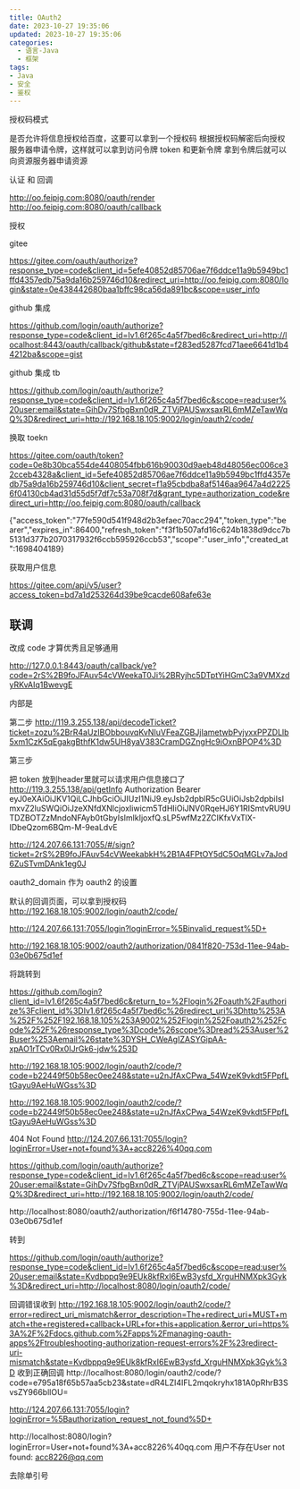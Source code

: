 ```yaml
---
title: OAuth2
date: 2023-10-27 19:35:06
updated: 2023-10-27 19:35:06
categories:
  - 语言-Java
  - 框架
tags:
- Java
- 安全
- 鉴权
---
```


授权码模式

是否允许将信息授权给百度，这要可以拿到一个授权码
根据授权码解密后向授权服务器申请令牌，这样就可以拿到访问令牌 token 和更新令牌
拿到令牌后就可以向资源服务器申请资源

认证 和 回调

http://oo.feipig.com:8080/oauth/render
http://oo.feipig.com:8080/oauth/callback


授权

gitee

https://gitee.com/oauth/authorize?response_type=code&client_id=5efe40852d85706ae7f6ddce11a9b5949bc1ffd4357edb75a9da16b259746d10&redirect_uri=http://oo.feipig.com:8080/login&state=0e438442680baa1bffc98ca56da891bc&scope=user_info

github 集成

https://github.com/login/oauth/authorize?response_type=code&client_id=Iv1.6f265c4a5f7bed6c&redirect_uri=http://localhost:8443/oauth/callback/github&state=f283ed5287fcd71aee6641d1b44212ba&scope=gist

github 集成 tb

https://github.com/login/oauth/authorize?response_type=code&client_id=Iv1.6f265c4a5f7bed6c&scope=read:user%20user:email&state=GihDv7SfbgBxn0dR_ZTVjPAUSwxsaxRL6mMZeTawWqQ%3D&redirect_uri=http://192.168.18.105:9002/login/oauth2/code/

换取 toekn

https://gitee.com/oauth/token?code=0e8b30bca554de4408054fbb616b90030d9aeb48d48056ec006ce32cceb4328a&client_id=5efe40852d85706ae7f6ddce11a9b5949bc1ffd4357edb75a9da16b259746d10&client_secret=f1a95cbdba8af5146aa9647a4d22256f04130cb4ad31d55d5f7df7c53a708f7d&grant_type=authorization_code&redirect_uri=http://oo.feipig.com:8080/oauth/callback

{"access_token":"77fe590d541f948d2b3efaec70acc294","token_type":"bearer","expires_in":86400,"refresh_token":"f3f1b507afd16c624b1838d9dcc7b5131d377b2070317932f6ccb595926ccb53","scope":"user_info","created_at":1698404189}

获取用户信息

https://gitee.com/api/v5/user?access_token=bd7a1d253264d39be9cacde608afe63e

## 联调

改成 code 才算优秀且足够通用

http://127.0.0.1:8443/oauth/callback/ye?code=2rS%2B9foJFAuv54cVWeekaT0Ji%2BRyjhc5DTptYiHGmC3a9VMXzdyRKvAIq1BwevgE

内部是

第二步
http://119.3.255.138/api/decodeTicket?ticket=zozu%2BrR4aUzIBObbouvqKvNIuVFeaZGBJjIametwbPvjyxxPPZDLlb5xm1CzK5qEgakgBthfK1dw5UH8yaV383CramDGZngHc9iOxnBPOP4%3D

第三步

把 token 放到header里就可以请求用户信息接口了
http://119.3.255.138/api/getInfo
Authorization Bearer eyJ0eXAiOiJKV1QiLCJhbGciOiJIUzI1NiJ9.eyJsb2dpblR5cGUiOiJsb2dpbiIsImxvZ2luSWQiOiJzeXNfdXNlcjoxIiwicm5TdHIiOiJNV0RqeHJ6Y1RISmtvRU9UTDZBOTZzMndoNFAyb0tGbyIsImlkIjoxfQ.sLP5wfMz2ZCIKfxVxTlX-IDbeQzom6BQm-M-9eaLdvE




http://124.207.66.131:7055/#/sign?ticket=2rS%2B9foJFAuv54cVWeekabkH%2B1A4FPtOY5dC5OqMGLv7aJod6ZuSTvmDAnk1eg0J




oauth2_domain 作为 oauth2 的设置


默认的回调页面，可以拿到授权码
http://192.168.18.105:9002/login/oauth2/code/

http://124.207.66.131:7055/login?loginError=%5Binvalid_request%5D+



http://192.168.18.105:9002/oauth2/authorization/0841f820-753d-11ee-94ab-03e0b675d1ef

将跳转到

https://github.com/login?client_id=Iv1.6f265c4a5f7bed6c&return_to=%2Flogin%2Foauth%2Fauthorize%3Fclient_id%3DIv1.6f265c4a5f7bed6c%26redirect_uri%3Dhttp%253A%252F%252F192.168.18.105%253A9002%252Flogin%252Foauth2%252Fcode%252F%26response_type%3Dcode%26scope%3Dread%253Auser%2Buser%253Aemail%26state%3DYSH_CWeAgIZASYGipAA-xpAO1rTCv0Rx0IJrGk6-jdw%253D


http://192.168.18.105:9002/login/oauth2/code/?code=b22449f50b58ec0ee248&state=u2nJfAxCPwa_54WzeK9vkdt5FPpfLtGayu9AeHuWGss%3D


http://192.168.18.105:9002/login/oauth2/code/?code=b22449f50b58ec0ee248&state=u2nJfAxCPwa_54WzeK9vkdt5FPpfLtGayu9AeHuWGss%3D



404 Not Found
http://124.207.66.131:7055/login?loginError=User+not+found%3A+acc8226%40qq.com


https://github.com/login/oauth/authorize?response_type=code&client_id=Iv1.6f265c4a5f7bed6c&scope=read:user%20user:email&state=GihDv7SfbgBxn0dR_ZTVjPAUSwxsaxRL6mMZeTawWqQ%3D&redirect_uri=http://192.168.18.105:9002/login/oauth2/code/




http://localhost:8080/oauth2/authorization/f6f14780-755d-11ee-94ab-03e0b675d1ef

转到

https://github.com/login/oauth/authorize?response_type=code&client_id=Iv1.6f265c4a5f7bed6c&scope=read:user%20user:email&state=Kvdbppq9e9EUk8kfRxI6EwB3ysfd_XrguHNMXpk3Gyk%3D&redirect_uri=http://localhost:8080/login/oauth2/code/

回调错误收到
http://192.168.18.105:9002/login/oauth2/code/?error=redirect_uri_mismatch&error_description=The+redirect_uri+MUST+match+the+registered+callback+URL+for+this+application.&error_uri=https%3A%2F%2Fdocs.github.com%2Fapps%2Fmanaging-oauth-apps%2Ftroubleshooting-authorization-request-errors%2F%23redirect-uri-mismatch&state=Kvdbppq9e9EUk8kfRxI6EwB3ysfd_XrguHNMXpk3Gyk%3D
收到正确回调
http://localhost:8080/login/oauth2/code/?code=e795a18f65b57aa5cb23&state=dR4LZI4IFL2mqokryhx181A0pRhrB3SvsZY966bllOU=


http://124.207.66.131:7055/login?loginError=%5Bauthorization_request_not_found%5D+



http://localhost:8080/login?loginError=User+not+found%3A+acc8226%40qq.com 用户不存在User not found: acc8226@qq.com





去除单引号
